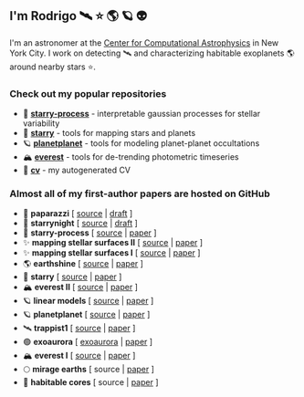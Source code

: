 ## I'm Rodrigo 🛰 ⭐️ 🌎 🪐 👽

I'm an astronomer at the [Center for Computational Astrophysics](https://www.simonsfoundation.org/flatiron/center-for-computational-astrophysics/) in New York City.
I work on detecting 🛰 and characterizing habitable exoplanets 🌎 around nearby stars ⭐️.

### Check out my popular repositories

- 🔔 **[starry-process](https://github.com/rodluger/starry_process)** - interpretable gaussian processes for stellar variability
- 🌟 **[starry](https://github.com/rodluger/starry)** - tools for mapping stars and planets
- 🪐 **[planetplanet](https://github.com/rodluger/planetplanet)** - tools for modeling planet-planet occultations
- 🏔 **[everest](https://github.com/rodluger/everest)** - tools for de-trending photometric timeseries
- 📃 **[cv](https://github.com/rodluger/cv)** - my autogenerated CV


### Almost all of my first-author papers are hosted on GitHub

- 📸 **paparazzi** [ [source](https://github.com/rodluger/paparazzi) | [draft](https://github.com/rodluger/paparazzi/raw/master-pdf/tex/ms.pdf) ]
- 🌙 **starrynight** [ [source](https://github.com/rodluger/starrynight) | [draft](https://github.com/rodluger/starrynight/raw/master-pdf/tex/ms.pdf) ]
- 🔔 **starry-process** [ [source](https://github.com/rodluger/starry_process) | [paper](https://ui.adsabs.harvard.edu/abs/2021arXiv210201774L/abstract) ]
- ✨ **mapping stellar surfaces II** [ [source](https://github.com/rodluger/mapping_stellar_surfaces/tree/master/paper2) | [paper](https://ui.adsabs.harvard.edu/abs/2021arXiv210201697L/abstract) ]
- ✨ **mapping stellar surfaces I** [ [source](https://github.com/rodluger/mapping_stellar_surfaces/tree/master/paper1) | [paper](https://ui.adsabs.harvard.edu/abs/2021arXiv210200007L/abstract) ]
- 🌎 **earthshine** [ [source](https://github.com/rodluger/earthshine) | [paper](https://ui.adsabs.harvard.edu/abs/2019arXiv190312182L/abstract) ]
- 🌟 **starry** [ [source](https://github.com/rodluger/starry/tree/v0.3.0) | [paper](https://ui.adsabs.harvard.edu/abs/2019AJ....157...64L/abstract) ]
- 🏔 **everest II** [ [source](https://github.com/rodluger/everest_paper) | [paper](https://ui.adsabs.harvard.edu/abs/2018AJ....156...99L/abstract) ]
- 🪐 **linear models** [ [source](https://github.com/dfm/linear-models) | [paper](https://ui.adsabs.harvard.edu/abs/2017RNAAS...1....7L/abstract) ]
- 🪐 **planetplanet** [ [source](https://github.com/rodluger/planetplanet) | [paper](https://ui.adsabs.harvard.edu/abs/2017ApJ...851...94L/abstract) ]
- 🛰 **trappist1** [ [source](https://github.com/rodluger/trappist1) | [paper](https://ui.adsabs.harvard.edu/abs/2017NatAs...1E.129L/abstract) ]
- 🟢 **exoaurora** [ [exoaurora](https://github.com/rodluger/exoaurora) | [paper](https://ui.adsabs.harvard.edu/abs/2017ApJ...837...63L/abstract) ]
- 🏔 **everest I** [ [source](https://github.com/everest/tree/1.0.5) | [paper](https://ui.adsabs.harvard.edu/abs/2016AJ....152..100L/abstract) ]
- 🌕 **mirage earths** [ source | [paper](https://ui.adsabs.harvard.edu/abs/2015AsBio..15..119L/abstract) ]
- 🔵 **habitable cores** [ source | [paper](https://ui.adsabs.harvard.edu/abs/2015AsBio..15...57L/abstract) ]

